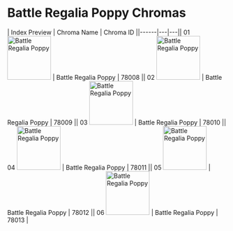 # Battle Regalia Poppy Chromas

| Index  Preview | Chroma Name | Chroma ID ||------|---|---|| 01  <img src='https://raw.communitydragon.org/latest/plugins/rcp-be-lol-game-data/global/default/v1/champion-chroma-images/78/78008.png' alt='Battle Regalia Poppy' width='100'> | Battle Regalia Poppy | 78008 || 02  <img src='https://raw.communitydragon.org/latest/plugins/rcp-be-lol-game-data/global/default/v1/champion-chroma-images/78/78009.png' alt='Battle Regalia Poppy' width='100'> | Battle Regalia Poppy | 78009 || 03  <img src='https://raw.communitydragon.org/latest/plugins/rcp-be-lol-game-data/global/default/v1/champion-chroma-images/78/78010.png' alt='Battle Regalia Poppy' width='100'> | Battle Regalia Poppy | 78010 || 04  <img src='https://raw.communitydragon.org/latest/plugins/rcp-be-lol-game-data/global/default/v1/champion-chroma-images/78/78011.png' alt='Battle Regalia Poppy' width='100'> | Battle Regalia Poppy | 78011 || 05  <img src='https://raw.communitydragon.org/latest/plugins/rcp-be-lol-game-data/global/default/v1/champion-chroma-images/78/78012.png' alt='Battle Regalia Poppy' width='100'> | Battle Regalia Poppy | 78012 || 06  <img src='https://raw.communitydragon.org/latest/plugins/rcp-be-lol-game-data/global/default/v1/champion-chroma-images/78/78013.png' alt='Battle Regalia Poppy' width='100'> | Battle Regalia Poppy | 78013 |